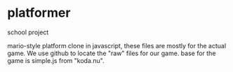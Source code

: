 # platformer
school project

mario-style platform clone in javascript, these files are mostly for the actual game. We use github to locate the "raw" files for our game.
base for the game is simple.js from "koda.nu".
